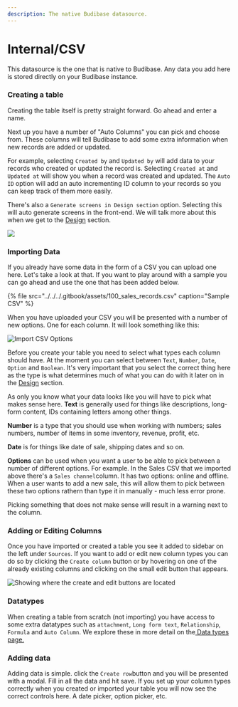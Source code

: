 ```yaml
---
description: The native Budibase datasource.
---
```


# Internal/CSV

This datasource is the one that is native to Budibase. Any data you add here is stored directly on your Budibase instance.

### Creating a table

Creating the table itself is pretty straight forward. Go ahead and enter a name. 

Next up you have a number of "Auto Columns" you can pick and choose from. These columns will tell Budibase to add some extra information when new records are added or updated.

For example, selecting `Created by` and `Updated by` will add data to your records who created or updated the record is. Selecting `Created at` and `Updated at` will show you when a record was created and updated. The `Auto ID` option will add an auto incrementing ID column to your records so you can keep track of them more easily.

There's also a `Generate screens in Design section` option. Selecting this will auto generate screens in the front-end. We will talk more about this when we get to the [Design]() section.

![](../../../.gitbook/assets/internal.png)

### Importing Data

If you already have some data in the form of a CSV you can upload one here. Let's take a look at that. If you want to play around with a sample you can go ahead and use the one that has been added below.

{% file src="../../../.gitbook/assets/100\_sales\_records.csv" caption="Sample CSV" %}

When you have uploaded your CSV you will be presented with a number of new options. One for each column. It will look something like this:

![Import CSV Options](../../../.gitbook/assets/import.png)

Before you create your table you need to select what types each column should have. At the moment you can select between `Text`, `Number`, `Date`, `Option` and `Boolean`. It's very important that you select the correct thing here as the type is what determines much of what you can do with it later on in the [Design]() section.

As only you know what your data looks like you will have to pick what makes sense here. **Text** is generally used for things like descriptions, long-form content, IDs containing letters among other things.

**Number** is a type that you should use when working with numbers; sales numbers, number of items in some inventory, revenue, profit, etc.

**Date** is for things like date of sale, shipping dates and so on.

**Options** can be used when you want a user to be able to pick between a number of different options. For example. In the Sales CSV that we imported above there's a `Sales channel`column. It has two options: online and offline. When a user wants to add a new sale, this will allow them to pick between these two options rathern than type it in manually - much less error prone.

Picking something that does not make sense will result in a warning next to the column.

### Adding or Editing Columns

Once you have imported or created a table you see it added to sidebar on the left under `Sources`. If you want to add or edit new column types you can do so by clicking the `Create column` button or by hovering on one of the already existing columns and clicking on the small edit button that appears.

![Showing where the create and edit buttons are located](../../../.gitbook/assets/imported.png)

### Datatypes

When creating a table from scratch \(not importing\) you have access to some extra datatypes such as `attachment`, `Long form text`, `Relationship`, `Formula` and `Auto Column`.  We explore these in more detail on the[ Data types page.](../data-types/)

### Adding data

Adding data is simple. click the `Create row`button and you will be presented with a modal. Fill in all the data and hit save. If you set up your column types correctly when you created or imported your table you will now see the correct controls here. A date picker, option picker, etc.

